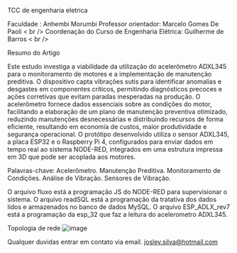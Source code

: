 TCC de engenharia eletrica

Faculdade : Anhembi Morumbi
Professor orientador: Marcelo Gomes De Paoli < br />
Coordenação do Curso de Engenharia Elétrica: Guilherme de Barros < br />


Resumo do Artigo

Este estudo investiga a viabilidade da utilização do acelerômetro ADXL345 para o monitoramento de motores e a implementação de manutenção preditiva. 
O dispositivo capta vibrações sutis para identificar anomalias e desgastes em componentes críticos, permitindo diagnósticos precoces e ações corretivas que evitam paradas inesperadas na produção. 
O acelerômetro fornece dados essenciais sobre as condições do motor, facilitando a elaboração de um plano de manutenção preventiva otimizado, reduzindo manutenções desnecessárias e distribuindo recursos de forma eficiente, 
resultando em economia de custos, maior produtividade e segurança operacional. O protótipo desenvolvido utiliza o sensor ADXL345, a placa ESP32 e o Raspberry Pi 4, configurados para enviar dados em tempo real ao sistema NODE-RED, 
integrados em uma estrutura impressa em 3D que pode ser acoplada aos motores. 

Palavras-chave: Acelerômetro. Manutenção Preditiva. Monitoramento de Condições. Análise de Vibração. Sensores de Vibração.


O arquivo fluxo está a programação JS do NODE-RED para supervisionar o sistema.
O arquivo readSQL está a programação da tratativa dos dados lidos e armazenados no banco de dados MySQL.
O arquivo ESP_ADLX_rev7 está a programação da esp_32 que faz a leitura do acelerometro ADXL345.

Topologia de rede
![image](https://github.com/josleySilva/TCC---Engenharia-El-trica-Anhembi/assets/91391201/4da3cda9-94de-4ed8-b72c-4a104c68788b)


Qualquer duvidas entrar em contato via email.
josley.silva@hotmail.com

